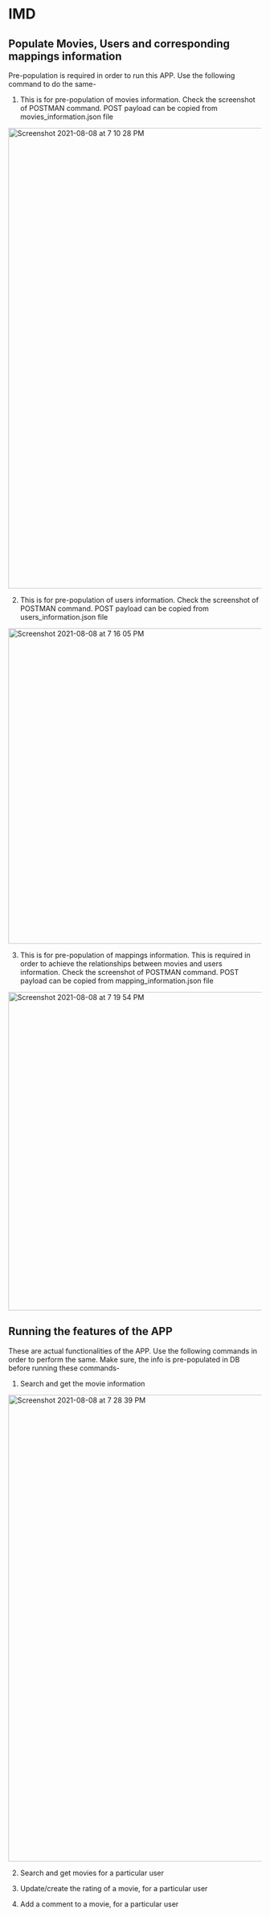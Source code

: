 # IMD

## Populate Movies, Users and corresponding mappings information
Pre-population is required in order to run this APP. Use the following command to do the same-

1) This is for pre-population of movies information. Check the screenshot of POSTMAN command. POST payload can be copied from movies_information.json file
<img width="917" alt="Screenshot 2021-08-08 at 7 10 28 PM" src="https://user-images.githubusercontent.com/13523510/128634035-aa8699e9-a86f-4026-bf67-4b8e8bf6bd4c.png">

2) This is for pre-population of users information. Check the screenshot of POSTMAN command. POST payload can be copied from users_information.json file
<img width="628" alt="Screenshot 2021-08-08 at 7 16 05 PM" src="https://user-images.githubusercontent.com/13523510/128634152-5bb4aa88-1010-466c-83b3-bcc5f1f76bbf.png">

3) This is for pre-population of mappings information. This is required in order to achieve the relationships between movies and users information.  Check the screenshot of POSTMAN command. POST payload can be copied from mapping_information.json file
<img width="634" alt="Screenshot 2021-08-08 at 7 19 54 PM" src="https://user-images.githubusercontent.com/13523510/128634267-df4f8c72-d955-47f4-9735-64a8a0fada9b.png">

## Running the features of the APP
These are actual functionalities of the APP. Use the following commands in order to perform the same. Make sure, the info is pre-populated in DB before running these commands-

1) Search and get the movie information 
<img width="929" alt="Screenshot 2021-08-08 at 7 28 39 PM" src="https://user-images.githubusercontent.com/13523510/128634578-8d7c3d4f-14ff-41c8-9952-944cbc0893a8.png">

2) Search and get movies for a particular user

3) Update/create the rating of a movie, for a particular user

4) Add a comment to a movie, for a particular user
